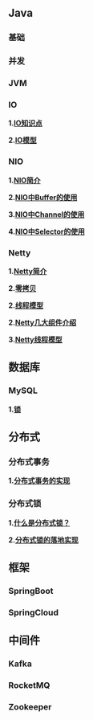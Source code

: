 ## Java

### 基础

### 并发

### JVM

### IO

**1.[IO知识点](/docs/Java/IO/IO知识点.md)**

**2.[IO模型](/docs/Java/IO/IO模型.md)**

### NIO

**1.[NIO简介](/docs/Java/NIO/NIO简介.md)**

**2.[NIO中Buffer的使用](/docs/Java/NIO/NIO中Buffer的使用.md)**

**3.[NIO中Channel的使用](/docs/Java/NIO/NIO中Channel的使用.md)**

**4.[NIO中Selector的使用](/docs/Java/NIO/NIO中Selector的使用.md)**

### Netty


**1.[Netty简介](/docs/Java/Netty/Netty简介.md)**

**2.[零拷贝](/docs/Java/Netty/零拷贝.md)**

**2.[线程模型](/docs/Java/Netty/线程模型.md)**

**2.[Netty几大组件介绍](/docs/Java/Netty/Netty几大组件介绍.md)**

**3.[Netty线程模型](/docs/Java/Netty/Netty线程模型.md)**


## 数据库

### MySQL

**1.[锁](/docs/数据库/MySQL/锁.md)**

## 分布式

### 分布式事务

**1.[分布式事务的实现](/docs/分布式/分布式事务/分布式事务的实现.md)**

### 分布式锁

**1.[什么是分布式锁？](/docs/分布式/分布式锁/分布式锁出现的场景.md)**

**2.[分布式锁的落地实现](/docs/分布式/分布式锁/分布式锁的落地实现.md)**

## 框架

### SpringBoot

### SpringCloud

## 中间件

### Kafka

### RocketMQ

### Zookeeper

